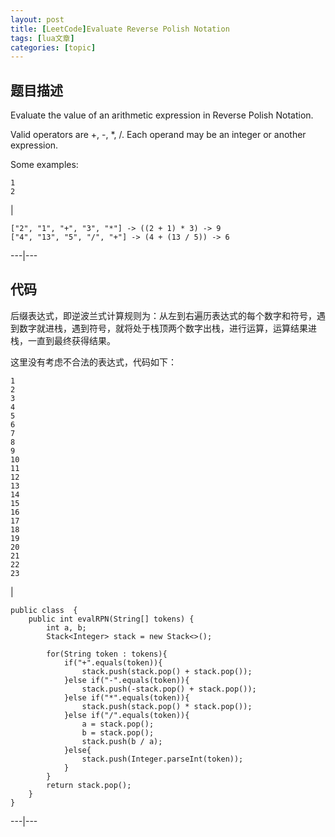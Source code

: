```yaml
---
layout: post
title: [LeetCode]Evaluate Reverse Polish Notation 
tags: [lua文章]
categories: [topic]
---
```

## 题目描述

Evaluate the value of an arithmetic expression in Reverse Polish Notation.

Valid operators are +, -, *, /. Each operand may be an integer or another
expression.

Some examples:  

    
    
    1  
    2  
    

|

    
    
    ["2", "1", "+", "3", "*"] -> ((2 + 1) * 3) -> 9  
    ["4", "13", "5", "/", "+"] -> (4 + (13 / 5)) -> 6  
      
  
---|---  
  
## 代码

后缀表达式，即逆波兰式计算规则为：从左到右遍历表达式的每个数字和符号，遇到数字就进栈，遇到符号，就将处于栈顶两个数字出栈，进行运算，运算结果进栈，一直到最终获得结果。

这里没有考虑不合法的表达式，代码如下：

    
    
    1  
    2  
    3  
    4  
    5  
    6  
    7  
    8  
    9  
    10  
    11  
    12  
    13  
    14  
    15  
    16  
    17  
    18  
    19  
    20  
    21  
    22  
    23  
    

|

    
    
    public class  {  
        public int evalRPN(String[] tokens) {  
            int a, b;  
            Stack<Integer> stack = new Stack<>();  
      
            for(String token : tokens){  
                if("+".equals(token)){  
                    stack.push(stack.pop() + stack.pop());  
                }else if("-".equals(token)){  
                    stack.push(-stack.pop() + stack.pop());  
                }else if("*".equals(token)){  
                    stack.push(stack.pop() * stack.pop());  
                }else if("/".equals(token)){  
                    a = stack.pop();  
                    b = stack.pop();  
                    stack.push(b / a);  
                }else{  
                    stack.push(Integer.parseInt(token));  
                }  
            }  
            return stack.pop();  
        }  
    }  
      
  
---|---